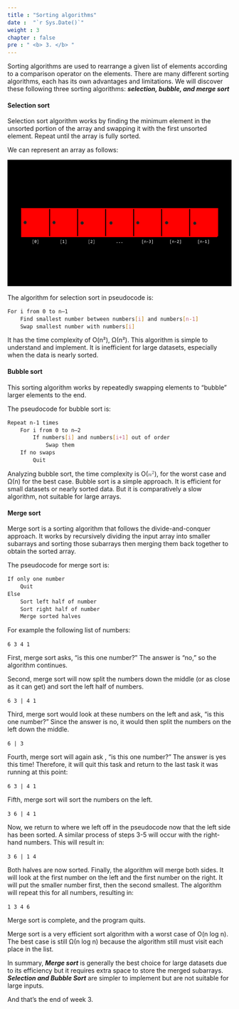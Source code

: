 ```yaml
---
title : "Sorting algorithms"
date :  "`r Sys.Date()`" 
weight : 3 
chapter : false
pre : " <b> 3. </b> "
---
```

Sorting algorithms are used to rearrange a given list of elements according to a comparison operator on the elements. There are many different sorting algorithms, each has its own advantages and limitations. We will discover these following three sorting algorithms: ***selection, bubble, and merge sort***

#### Selection sort

Selection sort algorithm works by finding the minimum element in the unsorted portion of the array and swapping it with the first unsorted element. Repeat until the array is fully sorted.

We can represent an array as follows:

![flowchart](https://raw.githubusercontent.com/baobaoupcloud/cs-w3/main/static/images/3.sortingalgorithms/sorting1.png)

The algorithm for selection sort in pseudocode is:

```bash
For i from 0 to n–1
    Find smallest number between numbers[i] and numbers[n-1]
    Swap smallest number with numbers[i]
```

It has the time complexity of O(n²), Ω(n²). This algorithm is simple to understand and implement. It is inefficient for large datasets, especially when the data is nearly sorted.

#### Bubble sort

This sorting algorithm works by repeatedly swapping elements to “bubble” larger elements to the end.

The pseudocode for bubble sort is:

```bash
Repeat n-1 times
    For i from 0 to n–2
        If numbers[i] and numbers[i+1] out of order
            Swap them
    If no swaps
        Quit
```

Analyzing bubble sort, the time complexity is O(<math xmlns="http://www.w3.org/1998/Math/MathML">
<msup>
<mi>n</mi>
<mn>2</mn>
</msup>
</math>), for the worst case and Ω(n) for the best case. Bubble sort is a simple approach. It is efficient for small datasets or nearly sorted data. But it is comparatively a slow algorithm, not suitable for large arrays.

#### Merge sort

Merge sort is a sorting algorithm that follows the divide-and-conquer approach. It works by recursively dividing the input array into smaller subarrays and sorting those subarrays then merging them back together to obtain the sorted array.

The pseudocode for merge sort is:

```bash
If only one number
    Quit
Else
    Sort left half of number
    Sort right half of number
    Merge sorted halves
```

For example the following list of numbers:

`6 3 4 1`

First, merge sort asks, “is this one number?” The answer is “no,” so the algorithm continues.

Second, merge sort will now split the numbers down the middle (or as close as it can get) and sort the left half of numbers.

`6 3 | 4 1`

Third, merge sort would look at these numbers on the left and ask, “is this one number?” Since the answer is no, it would then split the numbers on the left down the middle.

`6 | 3`

Fourth, merge sort will again ask , “is this one number?” The answer is yes this time! Therefore, it will quit this task and return to the last task it was running at this point:

`6 3 | 4 1`

Fifth, merge sort will sort the numbers on the left.

`3 6 | 4 1`

Now, we return to where we left off in the pseudocode now that the left side has been sorted. A similar process of steps 3-5 will occur with the right-hand numbers. This will result in:

`3 6 | 1 4`

Both halves are now sorted. Finally, the algorithm will merge both sides. It will look at the first number on the left and the first number on the right. It will put the smaller number first, then the second smallest. The algorithm will repeat this for all numbers, resulting in:

`1 3 4 6`

Merge sort is complete, and the program quits.

Merge sort is a very efficient sort algorithm with a worst case of O(n log n). The best case is still Ω(n log n) because the algorithm still must visit each place in the list.

In summary, ***Merge sort*** is generally the best choice for large datasets due to its efficiency but it requires extra space to store the merged subarrays. ***Selection and Bubble Sort*** are simpler to implement but are not suitable for large inputs.

And that’s the end of week 3.
